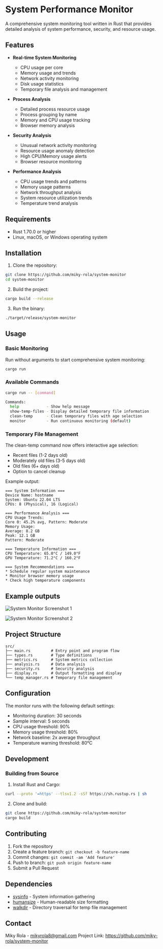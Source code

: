# System Performance Monitor

A comprehensive system monitoring tool written in Rust that provides detailed analysis of system performance, security, and resource usage.

## Features

- **Real-time System Monitoring**
  - CPU usage per core
  - Memory usage and trends
  - Network activity monitoring
  - Disk usage statistics
  - Temporary file analysis and management

- **Process Analysis**
  - Detailed process resource usage
  - Process grouping by name
  - Memory and CPU usage tracking
  - Browser memory analysis

- **Security Analysis**
  - Unusual network activity monitoring
  - Resource usage anomaly detection
  - High CPU/Memory usage alerts
  - Browser resource monitoring

- **Performance Analysis**
  - CPU usage trends and patterns
  - Memory usage patterns
  - Network throughput analysis
  - System resource utilization trends
  - Temperature trend analysis

## Requirements

- Rust 1.70.0 or higher
- Linux, macOS, or Windows operating system

## Installation

1. Clone the repository:
```bash
git clone https://github.com/miky-rola/system-monitor
cd system-monitor
```

2. Build the project:
```bash
cargo build --release
```

3. Run the binary:
```bash
./target/release/system-monitor
```

## Usage

### Basic Monitoring
Run without arguments to start comprehensive system monitoring:
```bash
cargo run
```

### Available Commands
```bash
cargo run -- [command]

Commands:
  help            - Show help message
  show-temp-files - Display detailed temporary file information
  clean-temp      - Clean temporary files with age selection
  monitor         - Run continuous monitoring (default)
```

### Temporary File Management
The clean-temp command now offers interactive age selection:
- Recent files (1-2 days old)
- Moderately old files (3-5 days old)
- Old files (6+ days old)
- Option to cancel cleanup

Example output:
```
=== System Information ===
Device Name: hostname
System: Ubuntu 22.04 LTS
CPUs: 8 (Physical), 16 (Logical)

=== Performance Analysis ===
CPU Usage Trends:
Core 0: 45.2% avg, Pattern: Moderate
Memory Usage:
Average: 8.2 GB
Peak: 12.1 GB
Pattern: Moderate

=== Temperature Information ===
CPU Temperature: 65.0°C / 149.0°F
GPU Temperature: 71.2°C / 160.2°F

=== System Recommendations ===
* Schedule regular system maintenance
* Monitor browser memory usage
* Check high temperature components
```

## Example outputs
![System Monitor Screenshot 1](https://res.cloudinary.com/dxbz61zly/image/upload/v1736711345/Screenshot_2025-01-12_193745_nmffv9.png)

![System Monitor Screenshot 2](https://res.cloudinary.com/dxbz61zly/image/upload/v1736711377/Screenshot_2025-01-12_194048_jofbyg.png)

## Project Structure

```
src/
├── main.rs         # Entry point and program flow
├── types.rs        # Type definitions
├── metrics.rs      # System metrics collection
├── analysis.rs     # Data analysis
├── security.rs     # Security analysis
├── display.rs      # Output formatting and display
└── temp_manager.rs # Temporary file management
```

## Configuration

The monitor runs with the following default settings:
- Monitoring duration: 30 seconds
- Sample interval: 5 seconds
- CPU usage threshold: 90%
- Memory usage threshold: 80%
- Network baseline: 2x average throughput
- Temperature warning threshold: 80°C

## Development

### Building from Source

1. Install Rust and Cargo:
```bash
curl --proto '=https' --tlsv1.2 -sSf https://sh.rustup.rs | sh
```

2. Clone and build:
```bash
git clone https://github.com/miky-rola/system-monitor
cargo build
```

## Contributing

1. Fork the repository
2. Create a feature branch: `git checkout -b feature-name`
3. Commit changes: `git commit -am 'Add feature'`
4. Push to branch: `git push origin feature-name`
5. Submit a Pull Request

## Dependencies

- [sysinfo](https://crates.io/crates/sysinfo) - System information gathering
- [humansize](https://crates.io/crates/humansize) - Human-readable size formatting
- [walkdir](https://crates.io/crates/walkdir) - Directory traversal for temp file management

## Contact

Miky Rola - mikyrola8@gmail.com
Project Link: https://github.com/miky-rola/system-monitor
